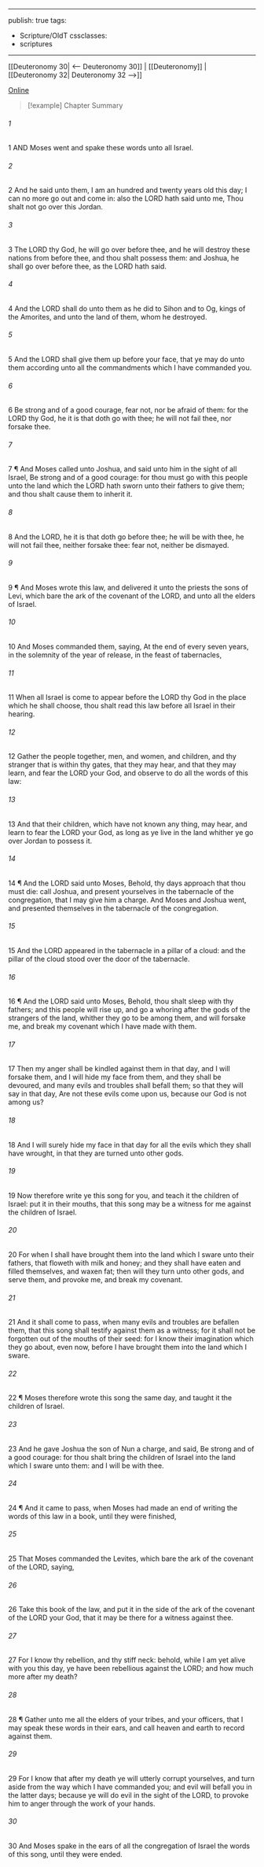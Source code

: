 

---
publish: true
tags:
  - Scripture/OldT
cssclasses:
  - scriptures
---
[[Deuteronomy 30| <-- Deuteronomy 30]] | [[Deuteronomy]] | [[Deuteronomy 32| Deuteronomy 32 -->]]

[Online](https://churchofjesuschrist.org/study/scriptures/ot/deut/31?lang=eng)

>[!example] Chapter Summary
>
###### 1
1 AND Moses went and spake these words unto all Israel.
###### 2
2 And he said unto them, I am an hundred and twenty years old this day; I can no more go out and come in: also the LORD hath said unto me, Thou shalt not go over this Jordan.
###### 3
3 The LORD thy God, he will go over before thee, and he will destroy these nations from before thee, and thou shalt possess them: and Joshua, he shall go over before thee, as the LORD hath said.
###### 4
4 And the LORD shall do unto them as he did to Sihon and to Og, kings of the Amorites, and unto the land of them, whom he destroyed.
###### 5
5 And the LORD shall give them up before your face, that ye may do unto them according unto all the commandments which I have commanded you.
###### 6
6 Be strong and of a good courage, fear not, nor be afraid of them: for the LORD thy God, he it is that doth go with thee; he will not fail thee, nor forsake thee.
###### 7
7 ¶ And Moses called unto Joshua, and said unto him in the sight of all Israel, Be strong and of a good courage: for thou must go with this people unto the land which the LORD hath sworn unto their fathers to give them; and thou shalt cause them to inherit it.
###### 8
8 And the LORD, he it is that doth go before thee; he will be with thee, he will not fail thee, neither forsake thee: fear not, neither be dismayed.
###### 9
9 ¶ And Moses wrote this law, and delivered it unto the priests the sons of Levi, which bare the ark of the covenant of the LORD, and unto all the elders of Israel.
###### 10
10 And Moses commanded them, saying, At the end of every seven years, in the solemnity of the year of release, in the feast of tabernacles,
###### 11
11 When all Israel is come to appear before the LORD thy God in the place which he shall choose, thou shalt read this law before all Israel in their hearing.
###### 12
12 Gather the people together, men, and women, and children, and thy stranger that is within thy gates, that they may hear, and that they may learn, and fear the LORD your God, and observe to do all the words of this law:
###### 13
13 And that their children, which have not known any thing, may hear, and learn to fear the LORD your God, as long as ye live in the land whither ye go over Jordan to possess it.
###### 14
14 ¶ And the LORD said unto Moses, Behold, thy days approach that thou must die: call Joshua, and present yourselves in the tabernacle of the congregation, that I may give him a charge.  And Moses and Joshua went, and presented themselves in the tabernacle of the congregation.
###### 15
15 And the LORD appeared in the tabernacle in a pillar of a cloud: and the pillar of the cloud stood over the door of the tabernacle.
###### 16
16 ¶ And the LORD said unto Moses, Behold, thou shalt sleep with thy fathers; and this people will rise up, and go a whoring after the gods of the strangers of the land, whither they go to be among them, and will forsake me, and break my covenant which I have made with them.
###### 17
17 Then my anger shall be kindled against them in that day, and I will forsake them, and I will hide my face from them, and they shall be devoured, and many evils and troubles shall befall them; so that they will say in that day,  Are not these evils come upon us, because our God is not among us?
###### 18
18 And I will surely hide my face in that day for all the evils which they shall have wrought, in that they are turned unto other gods.
###### 19
19 Now therefore write ye this song for you, and teach it the children of Israel: put it in their mouths, that this song may be a witness for me against the children of Israel.
###### 20
20 For when I shall have brought them into the land which I sware unto their fathers, that floweth with milk and honey; and they shall have eaten and filled themselves, and waxen fat; then will they turn unto other gods, and serve them, and provoke me, and break my covenant.
###### 21
21 And it shall come to pass, when many evils and troubles are befallen them, that this song shall testify against them as a witness; for it shall not be forgotten out of the mouths of their seed: for I know their imagination which they go about, even now, before I have brought them into the land which I sware.
###### 22
22 ¶ Moses therefore wrote this song the same day, and taught it the children of Israel.
###### 23
23 And he gave Joshua the son of Nun a charge, and said, Be strong and of a good courage: for thou shalt bring the children of Israel into the land which I sware unto them: and I will be with thee.
###### 24
24 ¶ And it came to pass, when Moses had made an end of writing the words of this law in a book, until they were finished,
###### 25
25 That Moses commanded the Levites, which bare the ark of the covenant of the LORD, saying,
###### 26
26 Take this book of the law, and put it in the side of the ark of the covenant of the LORD your God, that it may be there for a witness against thee.
###### 27
27 For I know thy rebellion, and thy stiff neck: behold, while I am yet alive with you this day, ye have been rebellious against the LORD; and how much more after my death?
###### 28
28 ¶ Gather unto me all the elders of your tribes, and your officers, that I may speak these words in their ears, and call heaven and earth to record against them.
###### 29
29 For I know that after my death ye will utterly corrupt yourselves, and turn aside from the way which I have commanded you; and evil will befall you in the latter days; because ye will do evil in the sight of the LORD, to provoke him to anger through the work of your hands.
###### 30
30 And Moses spake in the ears of all the congregation of Israel the words of this song, until they were ended.



